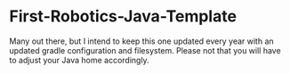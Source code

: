 # First-Robotics-Java-Template
Many out there, but I intend to keep this one updated every year with an updated gradle configuration and filesystem. Please not that you will have to adjust your Java home accordingly.
